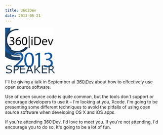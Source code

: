 ```yaml
---
title: 360iDev
date: 2013-05-21
---
```


![](A4BC2C0C85A74565A84E56689C82C466.png)

I'll be giving a talk in September at [360iDev](http://360idev.com) about how to effectively use open source software.

Use of open source code is quite common, but the tools don't support or encourage developers to use it – I'm looking at you, Xcode. I'm going to be presenting some different techniques to avoid the pitfalls of using open source software when developing OS X and iOS apps.

If you're attending 360iDev, I'd love to meet you. If you're not attending, I'd encourage you to do so. It's going to be a lot of fun.
